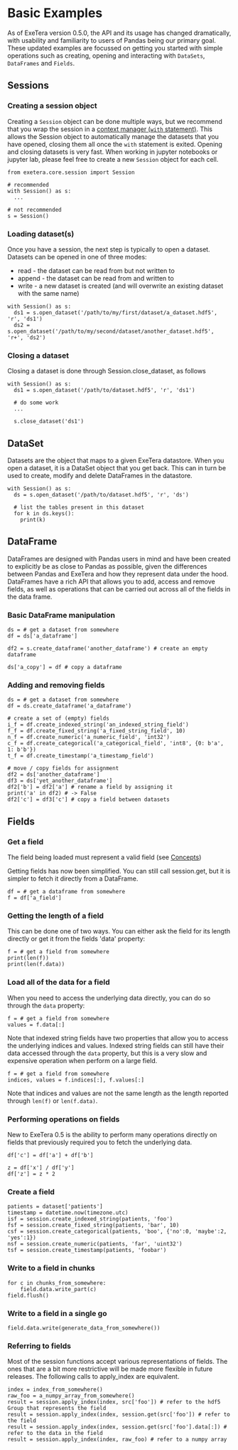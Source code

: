 # Basic Examples

As of ExeTera version 0.5.0, the API and its usage has changed dramatically, with usability and familiarity to users of Pandas being our primary goal. These updated examples are focussed on getting you started with simple operations such as creating, opening and interacting with `DataSets`, `DataFrames` and `Fields`.

## Sessions

### Creating a session object
Creating a `Session` object can be done multiple ways, but we recommend that you wrap the session in a [context manager (`with` statement)](https://docs.python.org/3/reference/compound_stmts.html#the-with-statement). This allows the Session object to automatically manage the datasets that you have opened, closing them all once the `with` statement is exited.
Opening and closing datasets is very fast. When working in jupyter notebooks or jupyter lab, please feel free to create a new `Session` object for each cell.

```
from exetera.core.session import Session

# recommended
with Session() as s:
  ...

# not recommended
s = Session()
```


### Loading dataset(s)

Once you have a session, the next step is typically to open a dataset.
Datasets can be opened in one of three modes:
 * read - the dataset can be read from but not written to
 * append - the dataset can be read from and written to
 * write - a new dataset is created (and will overwrite an existing dataset with the same name)

```
with Session() as s:
  ds1 = s.open_dataset('/path/to/my/first/dataset/a_dataset.hdf5', 'r', 'ds1')
  ds2 = s.open_dataset('/path/to/my/second/dataset/another_dataset.hdf5', 'r+', 'ds2')
```

### Closing a dataset

Closing a dataset is done through Session.close_dataset, as follows

```
with Session() as s:
  ds1 = s.open_dataset('/path/to/dataset.hdf5', 'r', 'ds1')

  # do some work
  ...

  s.close_dataset('ds1')
```

## DataSet

Datasets are the object that maps to a given ExeTera datastore. When you open a dataset, it is a DataSet object that you get back. This can in turn be used to create, modify and delete DataFrames in the datastore.
```
with Session() as s:
  ds = s.open_dataset('/path/to/dataset.hdf5', 'r', 'ds')

  # list the tables present in this dataset
  for k in ds.keys():
    print(k)

```

## DataFrame

DataFrames are designed with Pandas users in mind and have been created to explicitly be as close to Pandas as possible, given the differences between Pandas and ExeTera and how they represent data under the hood.
DataFrames have a rich API that allows you to add, access and remove fields, as well as operations that can be carried out across all of the fields in the data frame.

### Basic DataFrame manipulation

```
ds = # get a dataset from somewhere
df = ds['a_dataframe']

df2 = s.create_dataframe('another_dataframe') # create an empty dataframe

ds['a_copy'] = df # copy a dataframe
```

### Adding and removing fields
```
ds = # get a dataset from somewhere
df = ds.create_dataframe('a_dataframe')

# create a set of (empty) fields
i_f = df.create_indexed_string('an_indexed_string_field')
f_f = df.create_fixed_string('a_fixed_string_field', 10)
n_f = df.create_numeric('a_numeric_field', 'int32')
c_f = df.create_categorical('a_categorical_field', 'int8', {0: b'a', 1: b'b'})
t_f = df.create_timestamp('a_timestamp_field')

# move / copy fields for assignment
df2 = ds['another_dataframe']
df3 = ds['yet_another_dataframe']
df2['b'] = df2['a'] # rename a field by assigning it
print('a' in df2) # -> False
df2['c'] = df3['c'] # copy a field between datasets
```

## Fields

### Get a field
The field being loaded must represent a valid field (see [Concepts](Concepts))

Getting fields has now been simplified. You can still call session.get, but it is simpler to fetch it directly from a DataFrame.

```
df = # get a dataframe from somewhere
f = df['a_field']
```

### Getting the length of a field
This can be done one of two ways. You can either ask the field for its length directly or get it from the fields 'data' property:
```
f = # get a field from somewhere
print(len(f))
print(len(f.data))
```

### Load all of the data for a field
When you need to access the underlying data directly, you can do so through the `data` property:
```
f = # get a field from somewhere
values = f.data[:]
```
Note that indexed string fields have two properties that allow you to access the underlying indices and values. Indexed string fields can still have their data accessed through the `data` property, but this is a very slow and expensive operation when perform on a large field.
```
f = # get a field from somewhere
indices, values = f.indices[:], f.values[:]
```
Note that indices and values are not the same length as the length reported through `len(f)` or `len(f.data)`.

### Performing operations on fields
New to ExeTera 0.5 is the ability to perform many operations directly on fields that previously required you to fetch the underlying data.
```
df['c'] = df['a'] + df['b']

z = df['x'] / df['y']
df['z'] = z * 2
```

### Create a field
```
patients = dataset['patients']
timestamp = datetime.now(timezone.utc)
isf = session.create_indexed_string(patients, 'foo')
fsf = session.create_fixed_string(patients, 'bar', 10)
csf = session.create_categorical(patients, 'boo', {'no':0, 'maybe':2, 'yes':1})
nsf = session.create_numeric(patients, 'far', 'uint32')
tsf = session.create_timestamp(patients, 'foobar')
```

### Write to a field in chunks
```
for c in chunks_from_somewhere:
    field.data.write_part(c)
field.flush()
```

### Write to a field in a single go
```
field.data.write(generate_data_from_somewhere())
```

### Referring to fields
Most of the session functions accept various representations of fields. The ones that are a bit more restrictive will be made more flexible in future releases. The following calls to apply_index are equivalent.

```
index = index_from_somewhere()
raw_foo = a_numpy_array_from_somewhere()
result = session.apply_index(index, src['foo']) # refer to the hdf5 Group that represents the field
result = session.apply_index(index, session.get(src['foo']) # refer to the field
result = session.apply_index(index, session.get(src['foo'].data[:]) # refer to the data in the field
result = session.apply_index(index, raw_foo) # refer to a numpy array
```


